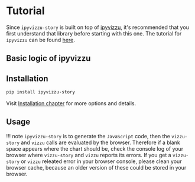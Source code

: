 # Tutorial

Since `ipyvizzu-story` is built on top of
[ipyvizzu](https://github.com/vizzuhq/ipyvizzu), it's recommended that you first
understand that library before starting with this one. The tutorial for
`ipyvizzu` can be found [here](https://ipyvizzu.vizzuhq.com/latest/tutorial/).

## Basic logic of ipyvizzu

## Installation

```sh
pip install ipyvizzu-story
```

Visit [Installation chapter](../installation.md) for more options and details.

## Usage

!!! note
    `ipyvizzu-story` is to generate the `JavaScript` code, then the
    `vizzu-story` and `vizzu` calls are evaluated by the browser. Therefore if a
    blank space appears where the chart should be, check the console log of your
    browser where `vizzu-story` and `vizzu` reports its errors. If you get a
    `vizzu-story` or `vizzu` releated error in your browser console, please
    clean your browser cache, because an older version of these could be stored
    in your browser.
